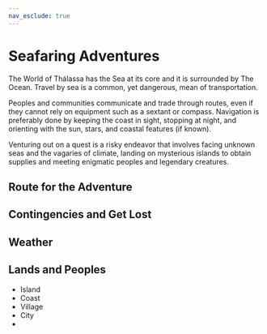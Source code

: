 ```yaml
---
nav_esclude: true
---
```


# Seafaring Adventures

The World of Thálassa has the Sea at its core and it is surrounded by The Ocean. Travel by sea is a common, yet dangerous, mean of transportation. 

Peoples and communities communicate and trade through routes, even if they cannot rely on equipment such as a sextant or compass. Navigation is preferably done by keeping the coast in sight, stopping at night, and orienting with the sun, stars, and coastal features (if known).

Venturing out on a quest is a risky endeavor that involves facing unknown seas and the vagaries of climate, landing on mysterious islands to obtain supplies and meeting enigmatic peoples and legendary creatures.

## Route for the Adventure

## Contingencies and Get Lost

## Weather

## Lands and Peoples

* Island
* Coast
* Village
* City
* 



